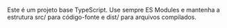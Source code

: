 <!-- Use this file to provide workspace-specific custom instructions to Copilot. For more details, visit https://code.visualstudio.com/docs/copilot/copilot-customization#_use-a-githubcopilotinstructionsmd-file -->

Este é um projeto base TypeScript. Use sempre ES Modules e mantenha a estrutura src/ para código-fonte e dist/ para arquivos compilados.
